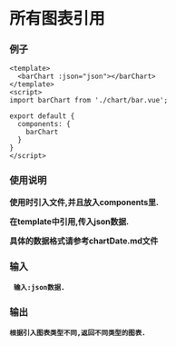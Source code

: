 # 所有图表引用

### 例子
```
<template>
  <barChart :json="json"></barChart>
</template>
<script>
import barChart from './chart/bar.vue';

export default {
  components: {
    barChart
  }
}
</script>
```
### 使用说明

**使用时引入文件,并且放入components里.**

**在template中引用,传入json数据.**

**具体的数据格式请参考chartDate.md文件**

### 输入

**` 输入:json数据.`**

### 输出

**`根据引入图表类型不同,返回不同类型的图表.`**


